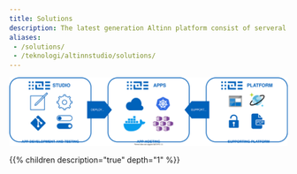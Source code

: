 ```yaml
---
title: Solutions
description: The latest generation Altinn platform consist of serveral solutions.
aliases:
 - /solutions/
 - /teknologi/altinnstudio/solutions/
---
```


!["Altinn solutions diagram"](altinn-3-solution.svg "Altinn 3 solutions")


{{% children description="true" depth="1" %}}
